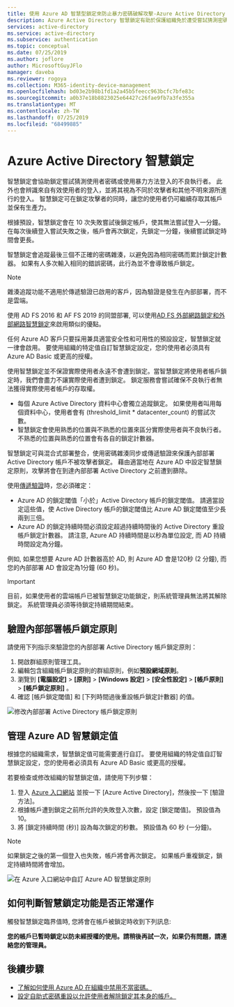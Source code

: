 ```yaml
---
title: 使用 Azure AD 智慧型鎖定來防止暴力密碼破解攻擊-Azure Active Directory
description: Azure Active Directory 智慧鎖定有助於保護組織免於遭受嘗試猜測密碼的暴力攻擊
services: active-directory
ms.service: active-directory
ms.subservice: authentication
ms.topic: conceptual
ms.date: 07/25/2019
ms.author: joflore
author: MicrosoftGuyJFlo
manager: daveba
ms.reviewer: rogoya
ms.collection: M365-identity-device-management
ms.openlocfilehash: bd03e2b98b1fd1a2a45b5feecc963bcfc7bfe83c
ms.sourcegitcommit: a0b37e18b8823025e64427c26fae9fb7a3fe355a
ms.translationtype: MT
ms.contentlocale: zh-TW
ms.lasthandoff: 07/25/2019
ms.locfileid: "68499885"
---
```

# <a name="azure-active-directory-smart-lockout"></a>Azure Active Directory 智慧鎖定

智慧鎖定會協助鎖定嘗試猜測使用者密碼或使用暴力方法登入的不良執行者。 此外也會辨識來自有效使用者的登入，並將其視為不同於攻擊者和其他不明來源所進行的登入。 智慧鎖定可在鎖定攻擊者的同時，讓您的使用者仍可繼續存取其帳戶並保有生產力。

根據預設，智慧鎖定會在 10 次失敗嘗試後鎖定帳戶，使其無法嘗試登入一分鐘。 在每次後續登入嘗試失敗之後，帳戶會再次鎖定，先鎖定一分鐘，後續嘗試鎖定時間會更長。

智慧鎖定會追蹤最後三個不正確的密碼雜湊，以避免因為相同密碼而累計鎖定計數器。 如果有人多次輸入相同的錯誤密碼，此行為並不會導致帳戶鎖定。

 > [!NOTE]
 > 雜湊追蹤功能不適用於傳遞驗證已啟用的客戶，因為驗證是發生在內部部署，而不是雲端。

使用 AD FS 2016 和 AF FS 2019 的同盟部署, 可以使用[AD FS 外部網路鎖定和外部網路智慧鎖定](https://docs.microsoft.com/windows-server/identity/ad-fs/operations/configure-ad-fs-extranet-smart-lockout-protection)來啟用類似的優點。

任何 Azure AD 客戶只要採用兼具適當安全性和可用性的預設設定，智慧鎖定就一律會啟用。 要使用組織的特定值自訂智慧鎖定設定，您的使用者必須具有 Azure AD Basic 或更高的授權。

使用智慧鎖定並不保證實際使用者永遠不會遭到鎖定。當智慧鎖定將使用者帳戶鎖定時，我們會盡力不讓實際使用者遭到鎖定。 鎖定服務會嘗試確保不良執行者無法獲得實際使用者帳戶的存取權。  

* 每個 Azure Active Directory 資料中心會獨立追蹤鎖定。 如果使用者叫用每個資料中心，使用者會有 (threshold_limit * datacenter_count) 的嘗試次數。
* 智慧鎖定會使用熟悉的位置與不熟悉的位置來區分實際使用者與不良執行者。 不熟悉的位置與熟悉的位置會有各自的鎖定計數器。

智慧鎖定可與混合式部署整合，使用密碼雜湊同步或傳遞驗證來保護內部部署 Active Directory 帳戶不被攻擊者鎖定。 藉由適當地在 Azure AD 中設定智慧鎖定原則，攻擊將會在到達內部部署 Active Directory 之前遭到篩除。

使用[傳遞驗證](../hybrid/how-to-connect-pta.md)時，您必須確定：

* Azure AD 的鎖定閾值「小於」Active Directory 帳戶的鎖定閾值。 請適當設定這些值，使 Active Directory 帳戶的鎖定閾值比 Azure AD 鎖定閾值至少長兩到三倍。 
* Azure AD 的鎖定持續時間必須設定超過持續時間後的 Active Directory 重設帳戶鎖定計數器。 請注意, Azure AD 持續時間是以秒為單位設定, 而 AD 持續時間設定為分鐘。 

例如, 如果您想要 Azure AD 計數器高於 AD, 則 Azure AD 會是120秒 (2 分鐘), 而您的內部部署 AD 會設定為1分鐘 (60 秒)。

> [!IMPORTANT]
> 目前，如果使用者的雲端帳戶已被智慧鎖定功能鎖定，則系統管理員無法將其解除鎖定。 系統管理員必須等待鎖定持續期間結束。

## <a name="verify-on-premises-account-lockout-policy"></a>驗證內部部署帳戶鎖定原則

請使用下列指示來驗證您的內部部署 Active Directory 帳戶鎖定原則：

1. 開啟群組原則管理工具。
2. 編輯包含組織帳戶鎖定原則的群組原則，例如**預設網域原則**。
3. 瀏覽到 **[電腦設定]**  >  **[原則]**  >  **[Windows 設定]**  >  **[安全性設定]**  >  **[帳戶原則]**  >  **[帳戶鎖定原則]** 。
4. 確認 [帳戶鎖定閾值] 和 [下列時間過後重設帳戶鎖定計數器] 的值。

![修改內部部署 Active Directory 帳戶鎖定原則](./media/howto-password-smart-lockout/active-directory-on-premises-account-lockout-policy.png)

## <a name="manage-azure-ad-smart-lockout-values"></a>管理 Azure AD 智慧鎖定值

根據您的組織需求，智慧鎖定值可能需要進行自訂。 要使用組織的特定值自訂智慧鎖定設定，您的使用者必須具有 Azure AD Basic 或更高的授權。

若要檢查或修改組織的智慧鎖定值，請使用下列步驟：

1. 登入 [Azure 入口網站](https://portal.azure.com) 並按一下 [Azure Active Directory]，然後按一下 [驗證方法]。
1. 根據帳戶遭到鎖定之前所允許的失敗登入次數，設定 [鎖定閾值]。 預設值為 10。
1. 將 [鎖定持續時間 (秒)] 設為每次鎖定的秒數。 預設值為 60 秒 (一分鐘)。

> [!NOTE]
> 如果鎖定之後的第一個登入也失敗，帳戶將會再次鎖定。 如果帳戶重複鎖定，鎖定持續時間將會增加。

![在 Azure 入口網站中自訂 Azure AD 智慧鎖定原則](./media/howto-password-smart-lockout/azure-active-directory-custom-smart-lockout-policy.png)

## <a name="how-to-determine-if-the-smart-lockout-feature-is-working-or-not"></a>如何判斷智慧鎖定功能是否正常運作

觸發智慧鎖定臨界值時, 您將會在帳戶被鎖定時收到下列訊息:

**您的帳戶已暫時鎖定以防未經授權的使用。請稍後再試一次，如果仍有問題，請連絡您的管理員。**

## <a name="next-steps"></a>後續步驟

* [了解如何使用 Azure AD 在組織中禁用不當密碼。](howto-password-ban-bad.md)
* [設定自助式密碼重設以允許使用者解除鎖定其本身的帳戶。](quickstart-sspr.md)
